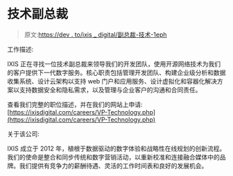 # 技术副总裁

> 原文:[https://dev . to/ixis _ digital/副总裁-技术-1eph](https://dev.to/ixis_digital/vice-president-of-technology-1eph)

工作描述:

IXIS 正在寻找一位技术副总裁来领导我们的开发团队，使用开源网络技术为我们的客户提供下一代数字服务。核心职责包括管理开发团队、构建企业级分析和数据收集系统、设计云架构以支持 web 门户和应用服务、设计虚拟化和容器化解决方案以支持数据安全和隐私需求，以及管理与企业客户的沟通和合同责任。

查看我们完整的职位描述，并在我们的网站上申请:[https://ixisdigital.com/careers/VP-Technology.php](https://ixisdigital.com/careers/VP-Technology.php)

关于该公司:

IXIS 成立于 2012 年，植根于数据驱动的数字体验和战略性在线规划的创新流程。我们的使命是整合和同步传统和数字营销活动，以重新校准和连接融合媒体中的品牌。我们提供有竞争力的薪酬待遇、灵活的工作时间表和良好的发展机会。